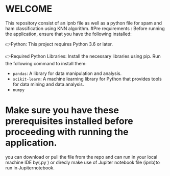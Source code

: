 # WELCOME 
This repository consist of an ipnb file as well as a python file for spam and ham classification using KNN algorithm.
#Pre requirements :
Before running the application, ensure that you have the following installed:

👉Python: This project requires Python 3.6 or later.

👉Required Python Libraries: Install the necessary libraries using pip. Run the following command to install them:

   - `pandas`: A library for data manipulation and analysis.
   - `scikit-learn`: A machine learning library for Python that provides tools for data mining and data analysis.
   - `numpy`

# Make sure you have these prerequisites installed before proceeding with running the application.


you can download or pull the file from the repo and can run in your local machine IDE by(.py ) or direcly make use of Jupiter notebook file (ipnb)to run in Jupiternotebook.
